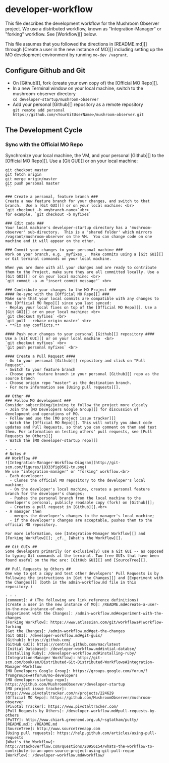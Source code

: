 # developer-workflow #
This file describes the development workflow for the Mushroom Observer project.  We use a distributed workflow, known as "Integration-Manager" or "forking" workflow. See [Workflow][] below. 

This file assumes that you followed the directions in [README.md][] through [Create a user in the new instance of MO][] including setting up the MO development environment by running `mo-dev /vagrant`.

## Configure Github and Git ##
- On [Github][], fork (create your own copy of) the [Official MO Repo][]. <br>
- In a new Terminal window on your local machine, switch to the mushroom-observer directory <br>
  `cd developer-startup/mushroom-observer`
- Add your personal [Github][] repository as a remote repository <br>
  `git remote add personal https://github.com/<YourGitUserName>/mushroom-observer.git`

## The Development Cycle ##
### Sync with the Official MO Repo ###
Synchronize your local machine, the VM, and your personal [Github][] to the [Official MO Repo][]. Use a [Git GUI][] or on your local machine:
````
git checkout master
git fetch origin
git merge origin/master
git push personal master
```

### Create a personal, feature branch ###
Create a new feature branch for your changes, and switch to that branch.  Use a [Git GUI][] or on your local machine: <br>
`git checkout -b <mybranch-name>`<br>
for example, `git checkout -b myfixes`

### Edit code ###
Your local machine's developer-startup directory has a 'mushroom-observer' sub-directory.  This is a 'shared folder' which mirrors /vagrant/mushroom-observer on the VM.  You can change code on one machine and it will appear on the other.

### Commit your changes to your personal machine ###
Work on your branch, e.g. _myfixes_.  Make commits using a [Git GUI][] or Git terminal commands on your local machine.  

When you are done with all your changes and are ready to contribute them to the Project, make sure they are all committed locally. Use a [Git GUI][] or on your local machine: <br>
`git commit -a -m "insert commit message"` <br>

### Contribute your changes to the MO Project ###
#### Re-sync with the [Official MO Repo][] ###
Make sure that your local commits are compatible with any changes to the [Official MO Repo][] since you last synced:
- Replay your local fixes on top of the [Official MO Repo][]. Use a [Git GUI][] or on your local machine: <br>
`git checkout myfixes` <br>
`git pull --rebase origin master` <br>
- **Fix any conflicts.**

#### Push your changes to your personal [Github][] repository ####
Use a [Git GUI][] or on your local machine  <br>
`git checkout myfixes` <br>
`git push personal myfixes` <br>

#### Create a Pull Request ####
- Go to your personal [Github][] repository and click on "Pull Request". 
- Switch to your feature branch
- Choose your feature branch in your personal [Github][] repo as the source branch
- Choose origin repo "master" as the destination branch. 
- For more information see [Using pull requests][].

## Other ##
### Follow MO development ###
Consider subscribing/joining to follow the project more closely
- Join the [MO Developers Google Group][] for discussion of development and operations of MO.
- Follow and use the [MO project issue tracker][]
- Watch the [Official MO Repo][]. This will notify you about code updates and Pull Requests, so that you can comment on them and test them. For information on testing others' pull requests, see [Pull Requests by Others][]
- Watch the [MO developer-startup repo][]

- - -
# Notes #
## Workflow ##
![Integration-Manager-Workflow-Diagram](http://git-scm.com/figures/18333fig0502-tn.png)  
We use "integration-manager" or "forking" workflow.<br>
- Each developer:
  - Clones the official MO repository to the developer's local machine;
  - On the developer's local machine, creates a personal feature branch for the developer's changes;
  - Pushes the personal branch from the local machine to the developer's personal, publicly readable copy (fork) on [Github][];
  - Creates a pull request in [Github][].<br>
- A manager then
  - merges the developer's changes to the manager's local machine;
  - if the developer's changes are acceptable, pushes them to the official MO repository.

For more information, see [Integration-Manager Workflow][] and [Forking Workflow][]; _cf._ [What's the Workflow][].

## Git GUIs ##
Some developers primarily (or exclusively) use a Git GUI -- as opposed to typing Git commands at the terminal. Two free GUIs that have been found useful on the Mac are: [GitHub GUI][] and [SourceTree][]. 

## Pull Requests by Others ##
One way to get a copy and test other developers' Pull Requests is by following the instructions in [Get the Changes][] and [Experiment with the Changes][] (both in the admin-workflow.md file in this repository.)

- - -
[comment]: # (The following are link reference definitions)
[Create a user in the new instance of MO]: /README.md#create-a-user-in-the-new-instance-of-mo)
[Experiment with the Changes]: /admin-workflow.md#experiment-with-the-changes
[Forking Workflow]: https://www.atlassian.com/git/workflows#!workflow-forking
[Get the Changes]: /admin-workflow.md#get-the-changes
[Git GUI]: /developer-workflow.md#git-guis/
[Github]: https://github.com/
[GitHub GUI]: https://central.github.com/mac/latest
[Initial Database]: /developer-workflow.md#intial-databse/ 
[Installing Ruby]: /developer-workflow.md#installing-ruby/ 
[Integration-Manager Workflow]: http://git-scm.com/book/en/Distributed-Git-Distributed-Workflows#Integration-Manager-Workflow
[MO Developers Google Group]: https://groups.google.com/forum/?fromgroups=#!forum/mo-developers
[MO developer-startup repo]: https://github.com/MushroomObserver/developer-startup
[MO project issue tracker]: https://www.pivotaltracker.com/n/projects/224629
[Official MO Repo]: https://github.com/MushroomObserver/mushroom-observer
[Pivotal Tracker]: https://www.pivotaltracker.com/
[Pull Requests by Others]: /developer-workflow.md#pull-requests-by-others
[PuTTY]: http://www.chiark.greenend.org.uk/~sgtatham/putty/
[README.md]: /README.md
[SourceTree]: http://www.sourcetreeapp.com
[Using pull requests]: https://help.github.com/articles/using-pull-requests
[What's the Workflow]: http://stackoverflow.com/questions/20956154/whats-the-workflow-to-contribute-to-an-open-source-project-using-git-pull-reque
[Workflow]: /developer-workflow.md#workflow/
